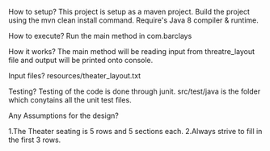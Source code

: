 
How to setup? 
This project is setup as a maven project. Build the project using the mvn clean install command. Require's Java 8 compiler & runtime.

How to execute? 
Run the main method in com.barclays

How it works? 
The main method will be reading input from threatre_layout file and output will be printed onto console.

Input files? 
resources/theater_layout.txt

Testing? 
Testing of the code is done through junit. src/test/java is the folder which conytains all the unit test files.

Any Assumptions for the design?

1.The Theater seating is 5 rows and 5 sections each.
2.Always strive to fill in the first 3 rows.
